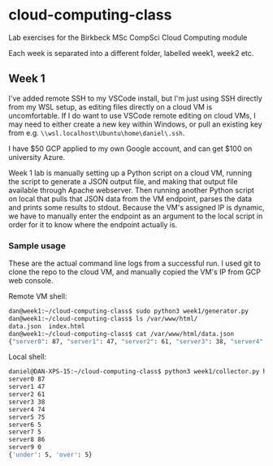 # cloud-computing-class

Lab exercises for the Birkbeck MSc CompSci Cloud Computing module

Each week is separated into a different folder, labelled week1, week2 etc.

## Week 1

I've added remote SSH to my VSCode install, but I'm just using SSH directly from my WSL setup, as editing files directly on a cloud VM is uncomfortable. If I do want to use VSCode remote editing on cloud VMs, I may need to either create a new key within Windows, or pull an existing key from e.g. `\\wsl.localhost\Ubuntu\home\daniel\.ssh`.

I have $50 GCP applied to my own Google account, and can get $100 on university Azure.

Week 1 lab is manually setting up a Python script on a cloud VM, running the script to generate a JSON output file, and making that output file available through Apache webserver. Then running another Python script on local that pulls that JSON data from the VM endpoint, parses the data and prints some results to stdout. Because the VM's assigned IP is dynamic, we have to manually enter the endpoint as an argument to the local script in order for it to know where the endpoint actually is.

### Sample usage

These are the actual command line logs from a successful run. I used git to clone the repo to the cloud VM, and manually copied the VM's IP from GCP web console.

Remote VM shell:

```sh
dan@week1:~/cloud-computing-class$ sudo python3 week1/generator.py
dan@week1:~/cloud-computing-class$ ls /var/www/html/
data.json  index.html
dan@week1:~/cloud-computing-class$ cat /var/www/html/data.json
{"server0": 87, "server1": 47, "server2": 61, "server3": 38, "server4": 74, "server5": 75, "server6": 5, "server7": 5, "server8": 86, "server9": 0}
```

Local shell:

```sh
daniel@DAN-XPS-15:~/cloud-computing-class$ python3 week1/collector.py http://34.132.184.106/data.json
server0 87
server1 47
server2 61
server3 38
server4 74
server5 75
server6 5
server7 5
server8 86
server9 0
{'under': 5, 'over': 5}
```
